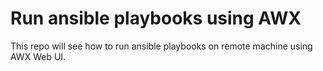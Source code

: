 # Run ansible playbooks using AWX 
This repo will see how to run ansible playbooks on remote machine using AWX Web UI.

